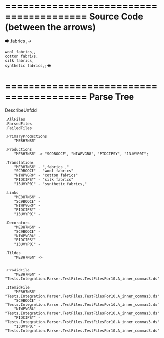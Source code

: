 ========================================
Source Code (between the arrows)
========================================

🡆,fabrics ,->

	wool fabrics,,
	cotton fabrics,
	silk fabrics,
	synthetic fabrics,;🡄

========================================
Parse Tree
========================================
DescribeUnfold

    .AllFiles
    .ParsedFiles
    .FailedFiles

    .PrimaryProductions
        "ME8H7NSM" 

    .Productions
        "ME8H7NSM" -> "SC9BOOCE", "NIWPVGR8", "PIDCIPSY", "13UVYP0I";

    .Translations
        "ME8H7NSM" - ",fabrics ,"
        "SC9BOOCE" - "wool fabrics"
        "NIWPVGR8" - "cotton fabrics"
        "PIDCIPSY" - "silk fabrics"
        "13UVYP0I" - "synthetic fabrics,"

    .Links
        "ME8H7NSM" - 
        "SC9BOOCE" - 
        "NIWPVGR8" - 
        "PIDCIPSY" - 
        "13UVYP0I" - 

    .Decorators
        "ME8H7NSM" - 
        "SC9BOOCE" - 
        "NIWPVGR8" - 
        "PIDCIPSY" - 
        "13UVYP0I" - 

    .Tildes
        "ME8H7NSM" -> 


    .ProdidFile
        "ME8H7NSM" - "Tests.Integration.Parser.TestFiles.TestFilesFor10.A_inner_commas3.ds"

    .ItemidFile
        "ME8H7NSM" - "Tests.Integration.Parser.TestFiles.TestFilesFor10.A_inner_commas3.ds"
        "SC9BOOCE" - "Tests.Integration.Parser.TestFiles.TestFilesFor10.A_inner_commas3.ds"
        "NIWPVGR8" - "Tests.Integration.Parser.TestFiles.TestFilesFor10.A_inner_commas3.ds"
        "PIDCIPSY" - "Tests.Integration.Parser.TestFiles.TestFilesFor10.A_inner_commas3.ds"
        "13UVYP0I" - "Tests.Integration.Parser.TestFiles.TestFilesFor10.A_inner_commas3.ds"

